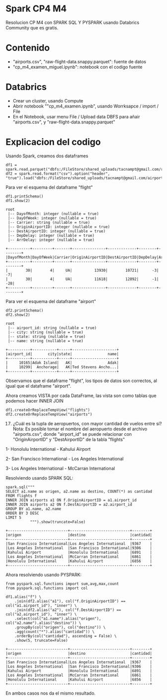 # Spark CP4 M4
Resolucion CP M4 con SPARK SQL Y PYSPARK usando Databrics Community que es gratis.

# Contenido
- "airports.csv", "raw-flight-data.snappy.parquet": fuente de datos
- "cp_m4_examen_miguel.ipynb": notebook con el codigo fuente

# Databrics
- Crear un cluster, usando Compute
- Abrir notebook ""cp_m4_examen.ipynb", usando Worrksapce / import / File
- En el Notebook, usar menu File / Upload data DBFS para añair "airports.csv", y "raw-flight-data.snappy.parquet"

# Explicacion del codigo
Usando Spark, creamos dos dataframes
```
df1 = spark.read.parquet("dbfs:/FileStore/shared_uploads/tacnampt@gmail.com/raw_flight_data_snappy.parquet")
df2 = spark.read.format("csv").option("header", "true").load("dbfs:/FileStore/shared_uploads/tacnampt@gmail.com/airports.csv")
```
Para ver el esquema del dataframe "flight"
```
df1.printSchema()
df1.show(2)
```
```
root
 |-- DayofMonth: integer (nullable = true)
 |-- DayOfWeek: integer (nullable = true)
 |-- Carrier: string (nullable = true)
 |-- OriginAirportID: integer (nullable = true)
 |-- DestAirportID: integer (nullable = true)
 |-- DepDelay: integer (nullable = true)
 |-- ArrDelay: integer (nullable = true)
```
```
+----------+---------+-------+---------------+-------------+--------+--------+
|DayofMonth|DayOfWeek|Carrier|OriginAirportID|DestAirportID|DepDelay|ArrDelay|
+----------+---------+-------+---------------+-------------+--------+--------+
|        30|        4|     UA|          13930|        10721|      -3|      -7|
|        30|        4|     UA|          11618|        12892|      -1|     -28|
+----------+---------+-------+---------------+-------------+--------+--------+
```
Para ver el esquema del dataframe "airport"
```
df2.printSchema()
df2.show(2)
```
```
root
 |-- airport_id: string (nullable = true)
 |-- city: string (nullable = true)
 |-- state: string (nullable = true)
 |-- name: string (nullable = true)
```
```
+----------+-----------+-----+--------------------+
|airport_id|       city|state|                name|
+----------+-----------+-----+--------------------+
|     10165|Adak Island|   AK|                Adak|
|     10299|  Anchorage|   AK|Ted Stevens Ancho...|
+----------+-----------+-----+--------------------+
```
Observamos que el dataframe "flight", los tipos de datos son correctos, al igual que el dataframe "airport".

Ahora creamos VISTA por cada DataFrame, las vista son como tablas que podemos hacer INNER JOIN
```
df1.createOrReplaceTempView("flights")
df2.createOrReplaceTempView("airports")
```
17) ¿Cuál es la tupla de aeropuertos, con mayor cantidad de vuelos entre sí?
Nota: Es posible tomar el nombre del aeropuerto desde el archivo "airports.csv", donde "airport_id" se puede relacionar con "OriginAirportID" y "DestAirportID" de la tabla "flights"

1- Honolulu International - Kahului Airport

2- San Francisco International - Los Angeles International

3- Los Angeles International - McCarran International

Resolviendo usando SPARK SQL:
```
spark.sql(""" 
SELECT a1.name as origen, a2.name as destino, COUNT(*) as cantidad
FROM flights f
INNER JOIN airports a1 ON f.OriginAirportID = a1.airport_id
INNER JOIN airports a2 ON f.DestAirportID = a2.airport_id
GROUP BY a1.name, a2.name
ORDER BY 3 DESC
LIMIT 5
           """).show(truncate=False)
```
```
+---------------------------+---------------------------+--------+
|origen                     |destino                    |cantidad|
+---------------------------+---------------------------+--------+
|San Francisco International|Los Angeles International  |9367    |
|Los Angeles International  |San Francisco International|9306    |
|Kahului Airport            |Honolulu International     |6891    |
|Los Angeles International  |McCarran International     |6861    |
|Honolulu International     |Kahului Airport            |6856    |
+---------------------------+---------------------------+--------+
```

Ahora resolviendo usando PYSPARK:
```
from pyspark.sql.functions import sum,avg,max,count
from pyspark.sql.functions import col

df1.alias("f") \
    .join(df2.alias("a1"), col("f.OriginAirportID") == col("a1.airport_id"), "inner") \
    .join(df2.alias("a2"), col("f.DestAirportID") == col("a2.airport_id"), "inner") \
    .select(col("a1.name").alias("origen"), col("a2.name").alias("destino")) \
    .groupBy(col("origen"), col("destino")) \
    .agg(count("*").alias("cantidad")) \
    .orderBy(col("cantidad"), ascending = False) \
    .show(5, truncate=False)
```
```
+---------------------------+---------------------------+--------+
|origen                     |destino                    |cantidad|
+---------------------------+---------------------------+--------+
|San Francisco International|Los Angeles International  |9367    |
|Los Angeles International  |San Francisco International|9306    |
|Kahului Airport            |Honolulu International     |6891    |
|Los Angeles International  |McCarran International     |6861    |
|Honolulu International     |Kahului Airport            |6856    |
+---------------------------+---------------------------+--------+
```
En ambos casos nos da el mismo resultado.
